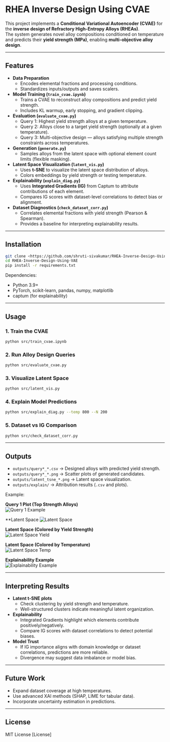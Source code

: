 # RHEA Inverse Design Using CVAE

This project implements a **Conditional Variational Autoencoder (CVAE)** for the **inverse design of Refractory High-Entropy Alloys (RHEAs)**.  
The system generates novel alloy compositions conditioned on temperature and predicts their **yield strength (MPa)**, enabling **multi-objective alloy design**.

---

## Features
- **Data Preparation**
  - Encodes elemental fractions and processing conditions.
  - Standardizes inputs/outputs and saves scalers.
- **Model Training (`train_cvae.ipynb`)**
  - Trains a CVAE to reconstruct alloy compositions and predict yield strength.
  - Includes KL warmup, early stopping, and gradient clipping.
- **Evaluation (`evaluate_cvae.py`)**
  - Query 1: Highest yield strength alloys at a given temperature.  
  - Query 2: Alloys close to a target yield strength (optionally at a given temperature).  
  - Query 3: Multi-objective design — alloys satisfying multiple strength constraints across temperatures.
- **Generation (`generate.py`)**
  - Samples alloys from the latent space with optional element count limits (flexible masking).
- **Latent Space Visualization (`latent_vis.py`)**
  - Uses **t-SNE** to visualize the latent space distribution of alloys.
  - Colors embeddings by yield strength or testing temperature.
- **Explainability (`explain_diag.py`)**
  - Uses **Integrated Gradients (IG)** from Captum to attribute contributions of each element.
  - Compares IG scores with dataset-level correlations to detect bias or alignment.
- **Dataset Diagnostics (`check_dataset_corr.py`)**
  - Correlates elemental fractions with yield strength (Pearson & Spearman).
  - Provides a baseline for interpreting explainability results.

---

## Installation
```bash
git clone <https://github.com/shruti-sivakumar/RHEA-Inverse-Design-Using-VAE>
cd RHEA-Inverse-Design-Using-VAE
pip install -r requirements.txt
```

Dependencies:
- Python 3.9+
- PyTorch, scikit-learn, pandas, numpy, matplotlib
- captum (for explainability)

---

## Usage

### 1. Train the CVAE
```bash
python src/train_cvae.ipynb
```

### 2. Run Alloy Design Queries
```bash
python src/evaluate_cvae.py
```

### 3. Visualize Latent Space
```bash
python src/latent_vis.py
```

### 4. Explain Model Predictions
```bash
python src/explain_diag.py --temp 800 --N 200
```

### 5. Dataset vs IG Comparison
```bash
python src/check_dataset_corr.py
```

---

## Outputs
- `outputs/query*_*.csv` → Designed alloys with predicted yield strength.
- `outputs/query*_*.png` → Scatter plots of generated candidates.
- `outputs/latent_tsne_*.png` → Latent space visualization.
- `outputs/explain/` → Attribution results (`.csv` and plots).

Example:

**Query 1 Plot (Top Strength Alloys)**  
![Query 1 Example](outputs/query1_T800_top5.png)

**Latent Space
![Latent Space](outputs/tsne/latent_tsne_all.png)

**Latent Space (Colored by Yield Strength)**  
![Latent Space Yield](outputs/tsne/latent_tsne_yield_strength.png)

**Latent Space (Colored by Temperature)**  
![Latent Space Temp](outputs/latent_tsne_temperature.png)

**Explainability Example**  
![Explainability Example](outputs/explain/ig_elements_T800.png)

---

## Interpreting Results
- **Latent t-SNE plots**  
  - Check clustering by yield strength and temperature.  
  - Well-structured clusters indicate meaningful latent organization.
- **Explainability**  
  - Integrated Gradients highlight which elements contribute positively/negatively.  
  - Compare IG scores with dataset correlations to detect potential biases.
- **Model Trust**  
  - If IG importance aligns with domain knowledge or dataset correlations, predictions are more reliable.  
  - Divergence may suggest data imbalance or model bias.

---

## Future Work
- Expand dataset coverage at high temperatures.
- Use advanced XAI methods (SHAP, LIME for tabular data).
- Incorporate uncertainty estimation in predictions.

---

## License
MIT License [License]
